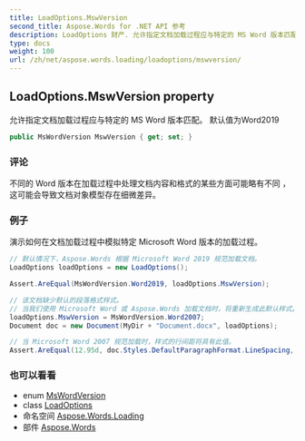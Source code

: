 ```yaml
---
title: LoadOptions.MswVersion
second_title: Aspose.Words for .NET API 参考
description: LoadOptions 财产. 允许指定文档加载过程应与特定的 MS Word 版本匹配 默认值为Word2019
type: docs
weight: 100
url: /zh/net/aspose.words.loading/loadoptions/mswversion/
---
```

## LoadOptions.MswVersion property

允许指定文档加载过程应与特定的 MS Word 版本匹配。 默认值为Word2019

```csharp
public MsWordVersion MswVersion { get; set; }
```

### 评论

不同的 Word 版本在加载过程中处理文档内容和格式的某些方面可能略有不同 ，这可能会导致文档对象模型存在细微差异。

### 例子

演示如何在文档加载过程中模拟特定 Microsoft Word 版本的加载过程。

```csharp
// 默认情况下，Aspose.Words 根据 Microsoft Word 2019 规范加载文档。
LoadOptions loadOptions = new LoadOptions();

Assert.AreEqual(MsWordVersion.Word2019, loadOptions.MswVersion);

// 该文档缺少默认的段落格式样式。
// 当我们使用 Microsoft Word 或 Aspose.Words 加载文档时，将重新生成此默认样式。
loadOptions.MswVersion = MsWordVersion.Word2007;
Document doc = new Document(MyDir + "Document.docx", loadOptions);

// 当 Microsoft Word 2007 规范加载时，样式的行间距将具有此值。
Assert.AreEqual(12.95d, doc.Styles.DefaultParagraphFormat.LineSpacing, 0.01d);
```

### 也可以看看

* enum [MsWordVersion](../../../aspose.words.settings/mswordversion/)
* class [LoadOptions](../)
* 命名空间 [Aspose.Words.Loading](../../loadoptions/)
* 部件 [Aspose.Words](../../../)


